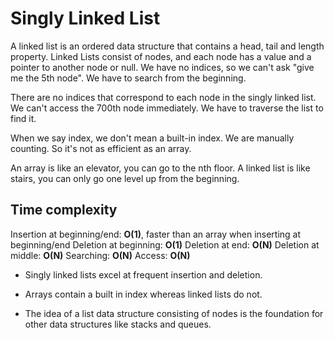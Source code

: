 # Singly Linked List

A linked list is an ordered data structure that contains a head, tail and length property. Linked Lists consist of nodes, and each node has a value and a pointer to another node or null. We have no indices, so we can't ask "give me the 5th node". We have to search from the beginning.

There are no indices that correspond to each node in the singly linked list. We can't access the 700th node immediately. We have to traverse the list to find it.

When we say index, we don't mean a built-in index. We are manually counting. So it's not as efficient as an array.

An array is like an elevator, you can go to the nth floor. A linked list is like stairs, you can only go one level up from the beginning.

## Time complexity

Insertion at beginning/end: **O(1)**, faster than an array when inserting at beginning/end
Deletion at beginning: **O(1)**
Deletion at end: **O(N)**
Deletion at middle: **O(N)**
Searching: **O(N)**
Access: **O(N)**

* Singly linked lists excel at frequent insertion and deletion.

* Arrays contain a built in index whereas linked lists do not.

* The idea of a list data structure consisting of nodes is the foundation for other data structures like stacks and queues.